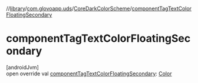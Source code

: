 //[library](../../../index.md)/[com.glovoapp.uds](../index.md)/[CoreDarkColorScheme](index.md)/[componentTagTextColorFloatingSecondary](component-tag-text-color-floating-secondary.md)

# componentTagTextColorFloatingSecondary

[androidJvm]\
open override val [componentTagTextColorFloatingSecondary](component-tag-text-color-floating-secondary.md): [Color](https://developer.android.com/reference/kotlin/androidx/compose/ui/graphics/Color.html)
